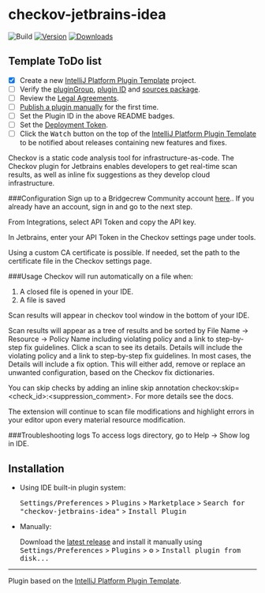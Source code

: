# checkov-jetbrains-idea

![Build](https://github.com/bridgecrewio/checkov-jetbrains-idea/workflows/Build/badge.svg)
[![Version](https://img.shields.io/jetbrains/plugin/v/PLUGIN_ID.svg)](https://plugins.jetbrains.com/plugin/PLUGIN_ID)
[![Downloads](https://img.shields.io/jetbrains/plugin/d/PLUGIN_ID.svg)](https://plugins.jetbrains.com/plugin/PLUGIN_ID)

## Template ToDo list
- [x] Create a new [IntelliJ Platform Plugin Template][template] project.
- [ ] Verify the [pluginGroup](/gradle.properties), [plugin ID](/src/main/resources/META-INF/plugin.xml) and [sources package](/src/main/kotlin).
- [ ] Review the [Legal Agreements](https://plugins.jetbrains.com/docs/marketplace/legal-agreements.html).
- [ ] [Publish a plugin manually](https://plugins.jetbrains.com/docs/intellij/publishing-plugin.html?from=IJPluginTemplate) for the first time.
- [ ] Set the Plugin ID in the above README badges.
- [ ] Set the [Deployment Token](https://plugins.jetbrains.com/docs/marketplace/plugin-upload.html).
- [ ] Click the <kbd>Watch</kbd> button on the top of the [IntelliJ Platform Plugin Template][template] to be notified about releases containing new features and fixes.

<!-- Plugin description -->

Checkov is a static code analysis tool for infrastructure-as-code.
The Checkov plugin for Jetbrains enables developers to get real-time scan results, as well as inline fix suggestions as they develop cloud infrastructure.


###Configuration
Sign up to a Bridgecrew Community account  [here](https://https://www.bridgecrew.cloud/).. If you already have an account, sign in and go to the next step.

From Integrations, select API Token and copy the API key.

In Jetbrains, enter your API Token in the Checkov settings page under tools.

Using a custom CA certificate is possible. If needed, set the path to the certificate file in the Checkov settings page.

###Usage
Checkov will run automatically on a file when:
1. A closed file is opened in your IDE.
2. A file is saved

Scan results will appear in checkov tool window in the bottom of your IDE.

Scan results will appear as a tree of results and be sorted by File Name -> Resource -> Policy Name including  violating policy and a link to step-by-step fix guidelines.
Click a scan to see its details. Details will include the violating policy and a link to step-by-step fix guidelines.
In most cases, the Details will include a fix option. This will either add, remove or replace an unwanted configuration, based on the Checkov fix dictionaries.

You can skip checks by adding an inline skip annotation checkov:skip=<check_id>:<suppression_comment>. For more details see the docs.

The extension will continue to scan file modifications and highlight errors in your editor upon every material resource modification.

###Troubleshooting logs
To access logs directory, go to Help -> Show log in IDE.


<!-- Plugin description end -->

## Installation

- Using IDE built-in plugin system:
  
  <kbd>Settings/Preferences</kbd> > <kbd>Plugins</kbd> > <kbd>Marketplace</kbd> > <kbd>Search for "checkov-jetbrains-idea"</kbd> >
  <kbd>Install Plugin</kbd>
  
- Manually:

  Download the [latest release](https://github.com/bridgecrewio/checkov-jetbrains-idea/releases/latest) and install it manually using
  <kbd>Settings/Preferences</kbd> > <kbd>Plugins</kbd> > <kbd>⚙️</kbd> > <kbd>Install plugin from disk...</kbd>


---
Plugin based on the [IntelliJ Platform Plugin Template][template].

[template]: https://github.com/JetBrains/intellij-platform-plugin-template
